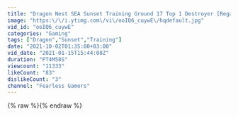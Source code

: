```yaml
---
title: "Dragon Nest SEA Sunset Training Ground 17 Top 1 Destroyer [Regarded]"
image: "https:\/\/i.ytimg.com\/vi\/ooIQ6_cuywE\/hqdefault.jpg"
vid_id: "ooIQ6_cuywE"
categories: "Gaming"
tags: ["Dragon","Sunset","Training"]
date: "2021-10-02T01:35:00+03:00"
vid_date: "2021-01-15T15:44:08Z"
duration: "PT4M58S"
viewcount: "11333"
likeCount: "83"
dislikeCount: "3"
channel: "Fearless Gamers"
---
```

{% raw %}{% endraw %}
